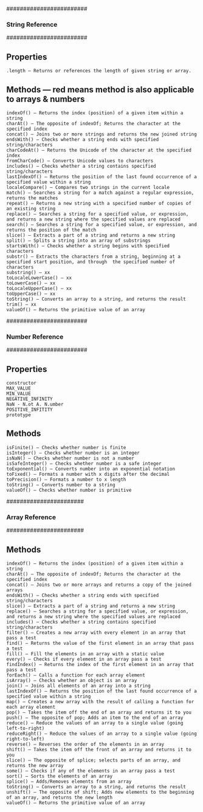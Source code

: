 ########################
### String Reference ###
########################

## Properties
    .length — Returns or references the length of given string or array. 

## Methods — red means method is also applicable to arrays & numbers
    indexOf() — Returns the index (position) of a given item within a string
    charAt() — The opposite of indexOf; Returns the character at the specified index 
    concat() — Joins two or more strings and returns the new joined string
    endsWith() — Checks whether a string ends with specified string/characters
    charCodeAt() — Returns the Unicode of the character at the specified index 
    fromCharCode() — Converts Unicode values to characters 
    includes() — Checks whether a string contains specified string/characters 
    lastIndexOf() — Returns the position of the last found occurrence of a specified value within a string 
    localeCompare() — Compares two strings in the current locale
    match() — Searches a string for a match against a regular expression, returns the matches
    repeat() — Returns a new string with a specified number of copies of an existing string
    replace() — Searches a string for a specified value, or expression, and returns a new string where the specified values are replaced
    search() — Searches a string for a specified value, or expression, and returns the position of the match
    slice() — Extracts a part of a string and returns a new string
    split() — Splits a string into an array of substrings
    startsWith() — Checks whether a string begins with specified characters 
    substr() — Extracts the characters from a string, beginning at a specified start position, and through  the specified number of characters 
    substring() — xx
    toLocaleLowerCase() — xx
    toLowerCase() — xx
    toLocaleUpperCase() — xx
    toUpperCase() — xx
    toString() — Converts an array to a string, and returns the result
    trim() — xx
    valueOf() — Returns the primitive value of an array

########################
### Number Reference ###
########################

## Properties
    constructor
    MAX_VALUE
    MIN_VALUE
    NEGATIVE_INFINITY
    NaN - N.ot A. N.umber
    POSITIVE_INFITITY
    prototype
## Methods
    isFinite() — Checks whether number is finite 
    isInteger() — Checks whether number is an integer 
    isNaN() — Checks whether number is not a number
    isSafeInteger() — Checks whether number is a safe integer 
    toExponential() — Converts number into an exponential notation
    toFixed() — Formats a number with x digits after the decimal 
    toPrecision() — Formats a number to x length
    toString() — Converts number to a string 
    valueOf() — Checks whether number is primitive 

#######################
### Array Reference ###
#######################

## Methods
    indexOf() — Returns the index (position) of a given item within a string
    charAt() — The opposite of indexOf; Returns the character at the specified index 
    concat() — Joins two or more arrays and returns a copy of the joined arrays
    endsWith() — Checks whether a string ends with specified string/characters
    slice() — Extracts a part of a string and returns a new string
    replace() — Searches a string for a specified value, or expression, and returns a new string where the specified values are replaced
    includes() — Checks whether a string contains specified string/characters 
    filter() — Creates a new array with every element in an array that pass a test
    find() — Returns the value of the first element in an array that pass a test
    fill() — Fill the elements in an array with a static value
    every() — Checks if every element in an array pass a test
    findIndex() — Returns the index of the first element in an array that pass a test 
    forEach() — Calls a function for each array element 
    isArray() — Checks whether an object is an array
    join() — Joins all elements of an array into a string
    lastIndexOf() — Returns the position of the last found occurrence of a specified value within a string 
    map() — Creates a new array with the result of calling a function for each array element
    pop() — Takes the item off the end of an array and returns it to you
    push() — The opposite of pop; Adds an item to the end of an array
    reduce() — Reduce the values of an array to a single value (going left-to-right)
    reduceRight() — Reduce the values of an array to a single value (going right-to-left)
    reverse() — Reverses the order of the elements in an array
    shift() — Takes the item off the front of an array and returns it to you
    slice() — The opposite of splice; selects parts of an array, and returns the new array
    some() — Checks if any of the elements in an array pass a test
    sort() — Sorts the elements of an array
    splice() — Adds/Removes elements from an array
    toString() — Converts an array to a string, and returns the result
    unshift() — The opposite of shift; Adds new elements to the beginning of an array, and returns the new length
    valueOf() — Returns the primitive value of an array